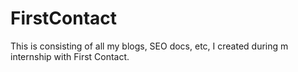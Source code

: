 # FirstContact
This is consisting of all my blogs, SEO docs, etc, I created during m internship with First Contact.
